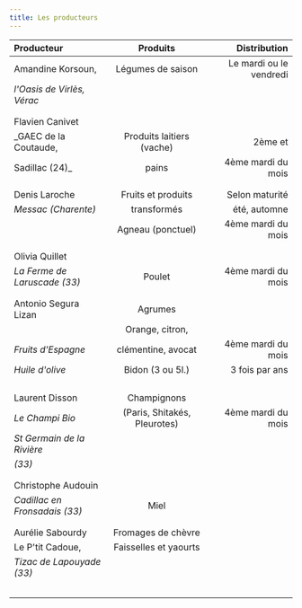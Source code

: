 ```yaml
---
title: Les producteurs
---
```

|Producteur                          |          Produits             |Distribution                  |
|:---------------------------------|:---------------------------:|----------------------------:|
|Amandine Korsoun,               | Légumes de saison       |Le mardi ou le vendredi  |
| _l'Oasis de Virlès, Vérac_       |                                  |                                  |
|                                          |                                  |                                  |
|                                          |                                  |                                 |
|Flavien Canivet                     |                                  |                                 |
|_GAEC de la Coutaude,           |  Produits laitiers (vache)| 2ème et                      |
|Sadillac (24)_                       | pains                          | 4ème mardi du mois    |
|                                          |                                  |                                  |
|                                          |                                  |                                 |
|Denis Laroche                       | Fruits et produits         | Selon maturité            |
|_Messac (Charente)_               | transformés                | été, automne              |
|                                           | Agneau (ponctuel)        | 4ème mardi du mois   |
|                                          |                                  |                                 |
|                                          |                                  |                                 |
|    Olivia Quillet                    |                                  |                                 |
|  _La Ferme de Laruscade (33)_ |  Poulet                       |  4ème mardi du mois   |
|                                          |                                  |                                  |
|                                          |                                  |                                 |
|  Antonio Segura Lizan         |   Agrumes                   |                                 |
|                                        | Orange, citron,            |                                  |
| _Fruits d'Espagne_                |  clémentine, avocat      |    4ème mardi du mois  |
| _Huile d'olive_                       |   Bidon (3 ou 5l.)         |    3 fois par ans           |
|        |                                  |                                  |
|                                          |                                  |                                  |
|                                          |                                  |                                 |
|                                          |                                  |                                 |
|     Laurent Disson                |   Champignons             |                                 |
|     _Le Champi Bio_              |(Paris, Shitakés, Pleurotes)|  4ème mardi du mois |
|  _St Germain de la Rivière_  |                                  |                                 |
|         _(33)_                       |                                  |                                 |
|                                          |                                  |                                 |
|                                          |                                  |                                 |
|     Christophe Audouin          |                                  |                                 |
|  _Cadillac en Fronsadais (33)_   |   Miel                         |                                 |
|                                          |                                  |                                 |
|                                          |                                  |                                 |
|    Aurélie Sabourdy               | Fromages de chèvre      |                                 |
| Le P'tit Cadoue,                    | Faisselles et yaourts     |                                 |
| _Tizac de Lapouyade (33)_      |                                  |                                 |
|                                          |                                  |                                 |
|                                          |                                  |                                 |
|                                          |                                  |                                 |
|                                          |                                  |                                 |
|                                          |                                  |                                 |